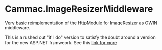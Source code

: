 # Cammac.ImageResizerMiddleware

Very basic reimplementation of the HttpModule for ImageResizer as OWIN middleware.

This is a rushed out "it'll do" version to satisfy the doubt around a version for the new ASP.NET framweork. 
See this [link for more](https://github.com/imazen/resizer/issues/116#issuecomment-151259181)
